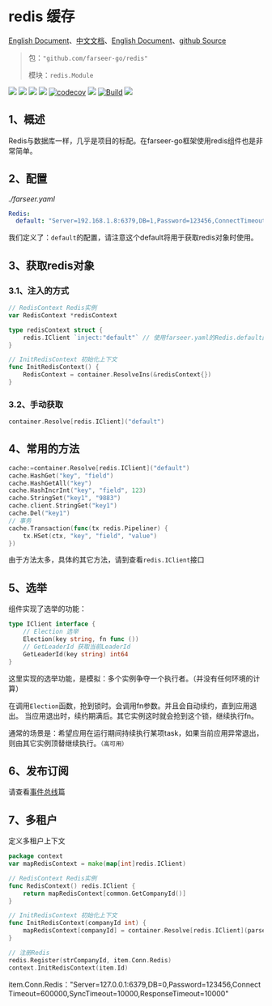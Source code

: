 # redis 缓存
[English Document](https://farseer-go.gitee.io/en-us/)、[中文文档](https://farseer-go.gitee.io/)、[English Document](https://farseer-go.github.io/doc/en-us/)、[github Source](https://github.com/farseer-go/redis)

> 包：`"github.com/farseer-go/redis"`
>
> 模块：`redis.Module`

![](https://img.shields.io/github/stars/farseer-go?style=social)
![](https://img.shields.io/github/license/farseer-go/redis)
![](https://img.shields.io/github/go-mod/go-version/farseer-go/redis)
![](https://img.shields.io/github/v/release/farseer-go/redis)
[![codecov](https://img.shields.io/codecov/c/github/farseer-go/redis)](https://codecov.io/gh/farseer-go/redis)
![](https://img.shields.io/github/languages/code-size/farseer-go/redis)
[![Build](https://github.com/farseer-go/redis/actions/workflows/build.yml/badge.svg)](https://github.com/farseer-go/redis/actions/workflows/build.yml)
![](https://goreportcard.com/badge/github.com/farseer-go/redis)

## 1、概述
Redis与数据库一样，几乎是项目的标配。在farseer-go框架使用redis组件也是非常简单。

## 2、配置
_./farseer.yaml_
```yaml
Redis:
  default: "Server=192.168.1.8:6379,DB=1,Password=123456,ConnectTimeout=600000,SyncTimeout=10000,ResponseTimeout=10000"
```
我们定义了：`default`的配置，请注意这个default将用于获取redis对象时使用。

## 3、获取redis对象
### 3.1、注入的方式
```go
// RedisContext Redis实例
var RedisContext *redisContext

type redisContext struct {
	redis.IClient `inject:"default"` // 使用farseer.yaml的Redis.default配置节点，并自动注入
}

// InitRedisContext 初始化上下文
func InitRedisContext() {
	RedisContext = container.ResolveIns(&redisContext{})
}
```

### 3.2、手动获取
```go
container.Resolve[redis.IClient]("default")
```

## 4、常用的方法
```go
cache:=container.Resolve[redis.IClient]("default")
cache.HashGet("key", "field")
cache.HashGetAll("key")
cache.HashIncrInt("key", "field", 123)
cache.StringSet("key1", "9883")
cache.client.StringGet("key1")
cache.Del("key1")
// 事务
cache.Transaction(func(tx redis.Pipeliner) {
    tx.HSet(ctx, "key", "field", "value")
})
```
由于方法太多，具体的其它方法，请到查看`redis.IClient`接口

## 5、选举
组件实现了选举的功能：
```go
type IClient interface {
    // Election 选举
    Election(key string, fn func ())
    // GetLeaderId 获取当前LeaderId
    GetLeaderId(key string) int64
}	
```
这里实现的选举功能，是模拟：多个实例争夺一个执行者。（并没有任何环境的计算）

在调用`Election`函数，抢到锁时。会调用fn参数。并且会自动续约，直到应用退出。
当应用退出时，续约期满后。其它实例这时就会抢到这个锁，继续执行fn。

通常的场景是：希望应用在运行期间持续执行某项task，如果当前应用异常退出，则由其它实例顶替继续执行。`（高可用）`

## 6、发布订阅
请查看[事件总线](/other/eventBus.md)篇

## 7、多租户
定义多租户上下文
```go
package context
var mapRedisContext = make(map[int]redis.IClient)

// RedisContext Redis实例
func RedisContext() redis.IClient {
	return mapRedisContext[common.GetCompanyId()]
}

// InitRedisContext 初始化上下文
func InitRedisContext(companyId int) {
	mapRedisContext[companyId] = container.Resolve[redis.IClient](parse.ToString(companyId))
}
```

```go
// 注册Redis
redis.Register(strCompanyId, item.Conn.Redis)
context.InitRedisContext(item.Id)
```

item.Conn.Redis："Server=127.0.0.1:6379,DB=0,Password=123456,ConnectTimeout=600000,SyncTimeout=10000,ResponseTimeout=10000"
